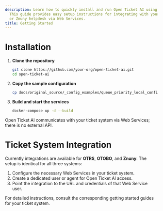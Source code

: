 ```yaml
---
description: Learn how to quickly install and run Open Ticket AI using Docker Compose.
  This guide provides easy setup instructions for integrating with your OTRS, OTOBO,
  or Znuny helpdesk via Web Services.
title: Getting Started
---
```

# Installation

1. **Clone the repository**
   ```bash
   git clone https://github.com/your-org/open-ticket-ai.git
   cd open-ticket-ai
   ```

2. **Copy the sample configuration**
   ```bash
   cp docs/original_source/_config_examples/queue_priority_local_config.yml config.yml
   ```

3. **Build and start the services**
   ```bash
   docker-compose up -d --build
   ```

Open Ticket AI communicates with your ticket system via Web Services; there is no external API.

# Ticket System Integration

Currently integrations are available for **OTRS**, **OTOBO**, and **Znuny**. The setup is identical for all three systems:

1. Configure the necessary Web Services in your ticket system.
2. Create a dedicated user or agent for Open Ticket AI access.
3. Point the integration to the URL and credentials of that Web Service user.

For detailed instructions, consult the corresponding getting started guides for your ticket system.
